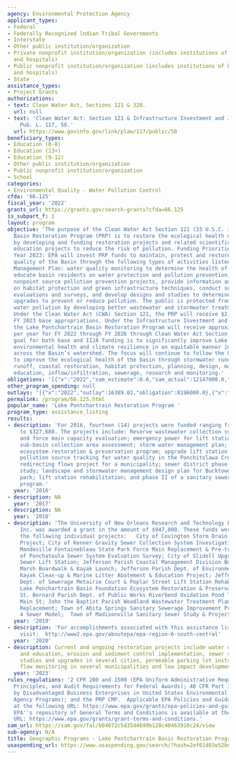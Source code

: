 ```yaml
---
agency: Environmental Protection Agency
applicant_types:
- Federal
- Federally Recognized lndian Tribal Governments
- Interstate
- Other public institution/organization
- Private nonprofit institution/organization (includes institutions of higher education
  and hospitals)
- Public nonprofit institution/organization (includes institutions of higher education
  and hospitals)
- State
assistance_types:
- Project Grants
authorizations:
- text: Clean Water Act, Sections 121 & 320.
  url: null
- text: 'Clean Water Act: Section 121 & Infrastructure Investment and Jobs Act (IIJA).
    Pub. L. 117, 58.'
  url: https://www.govinfo.gov/link/plaw/117/public/58
beneficiary_types:
- Education (0-8)
- Education (13+)
- Education (9-12)
- Other public institution/organization
- Public nonprofit institution/organization
- School
categories:
- Environmental Quality - Water Pollution Control
cfda: '66.125'
fiscal_year: '2022'
grants_url: https://grants.gov/search-grants?cfda=66.125
is_subpart_f: 1
layout: program
objective: 'The purpose of the Clean Water Act Section 121 (33 U.S.C. 1273) Lake Pontchartrain
  Basin Restoration Program (PRP) is to restore the ecological health of the Basin
  by developing and funding restoration projects and related scientific and public
  education projects to reduce the risk of pollution. Funding Priorities – Fiscal
  Year 2023: EPA will invest PRP funds to maintain, protect and restore the water
  quality of the Basin through the following types of activities listed in the Comprehensive
  Management Plan: water quality monitoring to determine the health of the watershed,
  educate basin residents on water protection and pollution prevention, implement
  nonpoint source pollution prevention projects, provide information and guidance
  on habitat protection and green infrastructure techniques, conduct sewer system
  evaluations and surveys, and develop designs and studies to determine infrastructure
  upgrades to prevent or reduce pollution. The public is protected from potential
  water pollution by developing better wastewater and stormwater treatment methods.
  Under the Clean Water Act (CWA) Section 121, the PRP will receive $2,199,000 for
  FY 2023 base appropriations. Under the Infrastructure Investment and Jobs Act (IIJA),
  the Lake Pontchartrain Basin Restoration Program will receive approximately $10,200,000
  per year for FY 2022 through FY 2026 through Clean Water Act Section 121. The PRP
  goal for both base and IIJA funding is to significantly improve Lake Pontchartrain’s
  environmental health and climate resilience in an equitable manner in communities
  across the Basin’s watershed. The focus will continue to follow the CMP’s recommendations
  to improve the ecological health of the basin through stormwater runoff, agricultural
  runoff, coastal restoration, habitat protection, planning, design, maintenance,
  education, inflow/infiltration, sewerage, research and monitoring.'
obligations: '[{"x":"2022","sam_estimate":0.0,"sam_actual":12147000.0,"usa_spending_actual":1899000.0},{"x":"2023","sam_estimate":12338000.0,"sam_actual":0.0,"usa_spending_actual":12147000.0},{"x":"2024","sam_estimate":12338000.0,"sam_actual":0.0,"usa_spending_actual":24576000.0}]'
other_program_spending: null
outlays: '[{"x":"2022","outlay":16389.02,"obligation":8196000.0},{"x":"2023","outlay":4659.66,"obligation":30426000.0},{"x":"2024","outlay":0.0,"obligation":0.0}]'
permalink: /program/66.125.html
popular_name: 'Lake Pontchartrain Restoration Program '
program_type: assistance_listing
results:
- description: 'For 2016, fourteen (14) projects were funded ranging from $25,000
    to $327,680. The projects include: Reserve wastewater collection system lift station
    and force main capacity evaluation; emergency power for lift stations; lift station
    sub-basin collection area assessment; storm water management plan; Lake Pontchartrain
    ecosystem restoration & preservation program; upgrade lift station and force main;
    pollution source tracking for water quality in the Ponchitolawa Creek watershed;
    redirecting flows project for a municipality; sewer district phase II expansion
    study; landscape and stormwater management design plan for Bucktown Marina ecology
    park; lift station rehabilitation; and phase II of a sanitary sewerage improvement
    program.'
  year: '2016'
- description: NA
  year: '2017'
- description: NA
  year: '2018'
- description: 'The University of New Orleans Research and Technology Foundation,
    Inc. was awarded a grant in the amount of $947,000. These funds were used for
    the following individual projects:   City of Covington Storm Drain Filtration
    Project; City of Kenner Gravity Sewer Collection System Investigation; City of
    Mandeville Fontainebleau State Park Force Main Replacement & Pre-treatment; City
    of Ponchatoula Sewer System Evaluation Survey; City of Slidell Upgrades to Cardinal
    Sewer Lift Station; Jefferson Parish Coastal Management Division Bucktown Harbor
    Marsh Boardwalk & Kayak Launch; Jefferson Parish Dept. of Environmental Affairs
    Kayak Clean-up & Marine Litter Abatement & Education Project; Jefferson Parish
    Dept. of Sewerage Metairie Court & Poplar Street Lift Station Rehabilitation;
    Lake Ponchartrain Basin Foundation Ecosystem Restoration & Preservation Program;
    St. Bernard Parish Dept. of Public Works Riverbend Oxidation Pond Transfer Force
    Main St; John the Baptist Parish Woodland Wastewater Treatment Plant Sludge Processing
    Replacement; Town of Abita Springs Sanitary Sewerage Improvement Program Phase
    4 Sewer Model;  Town of Madisonville Sanitary Sewer Study & Project Design.'
  year: '2019'
- description: 'For accomplishments associated with this assistance listing, please
    visit:  http://www2.epa.gov/aboutepa/epa-region-6-south-central'
  year: '2020'
- description: Current and ongoing restoration projects include water quality monitoring
    and education, erosion and sediment control implementation, sewer station lift
    studies and upgrades in several cities, permeable parking lot installation, wastewater
    flow monitoring in several municipalities and low impact development practices.
  year: '2023'
rules_regulations: '2 CFR 200 and 1500 (EPA Uniform Administrative Requirements, Cost
  Principles, and Audit Requirements for Federal Awards); 40 CFR Part 33 (Participation
  by Disadvantaged Business Enterprises in United States Environmental Protection
  Agency Programs); and the PRP CMP.  Applicable EPA Policies and Guidance are available
  at the following URL: https://www.epa.gov/grants/epa-policies-and-guidance-grants.
  EPA''s repository of General Terms and Conditions is available at the following
  URL: https://www.epa.gov/grants/grant-terms-and-conditions.'
sam_url: https://sam.gov/fal/b84072c5d35d4699b128c40463910c24/view
sub-agency: N/A
title: Geographic Programs - Lake Pontchartrain Basic Restoration Program (PRP)
usaspending_url: https://www.usaspending.gov/search/?hash=2ef61d83e52be574b1f65631578fde37
---
```


